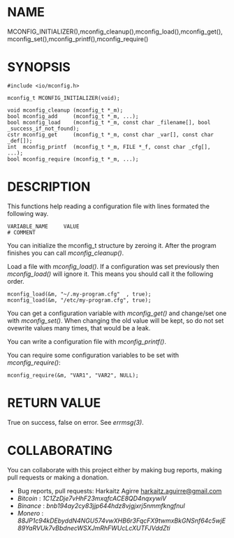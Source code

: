 # NAME

MCONFIG_INITIALIZER(),mconfig_cleanup(),mconfig_load(),mconfig_get(),
mconfig_set(),mconfig_printf(),mconfig_require()

# SYNOPSIS

    #include <io/mconfig.h>
    
    mconfig_t MCONFIG_INITIALIZER(void);
    
    void mconfig_cleanup (mconfig_t *_m);
    bool mconfig_add     (mconfig_t *_m, ...);
    bool mconfig_load    (mconfig_t *_m, const char _filename[], bool _success_if_not_found);
    cstr mconfig_get     (mconfig_t *_m, const char _var[], const char _def[]);
    int  mconfig_printf  (mconfig_t *_m, FILE *_f, const char _cfg[], ...);
    bool mconfig_require (mconfig_t *_m, ...);

# DESCRIPTION

This functions help reading a configuration file with lines formated the
following way.

    VARIABLE_NAME     VALUE
    # COMMENT

You can initialize the mconfig_t structure by zeroing it. After the program
finishes you can call *mconfig_cleanup()*.

Load a file with *mconfig_load()*. If a configuration was set previously then
*mconfig_load()* will ignore it. This means you should call it the following
order.

    mconfig_load(&m, "~/.my-program.cfg"  , true);
    mconfig_load(&m, "/etc/my-program.cfg", true);

You can get a configuration variable with *mconfig_get()* and change/set one
with *mconfig_set()*. When changing the old value will be kept, so do not
set ovewrite values many times, that would be a leak.

You can write a configuration file with *mconfig_printf()*.

You can require some configuration variables to be set with *mconfig_require()*:

    mconfig_require(&m, "VAR1", "VAR2", NULL);

# RETURN VALUE

True on success, false on error. See *errmsg(3)*.

# COLLABORATING

You can collaborate with this project either by making bug reports,
making pull requests or making a donation.

- Bug reports, pull requests: Harkaitz Agirre <harkaitz.aguirre@gmail.com>
- *Bitcoin* : _1C1ZzDje7vHhF23mxqfcACE8QD4nqxywiV_
- *Binance* : _bnb194ay2cy83jjp644hdz8vjgjxrj5nmmfkngfnul_
- *Monero* : _88JP1c94kDEbyddN4NGU574vwXHB6r3FqcFX9twmxBkGNSnf64c5wjE89YaRVUk7vBbdnecWSXJmRhFWUcLcXUTFJVddZti_

